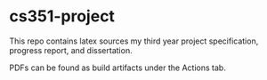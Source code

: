 # cs351-project

This repo contains latex sources my third year project specification, progress report, and dissertation. 

 PDFs can be found as build artifacts under the Actions tab.
